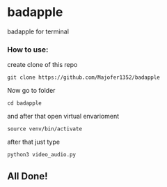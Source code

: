# badapple
badapple for terminal

### How to use:
create clone of this repo

``git clone https://github.com/Majofer1352/badapple``

Now go to folder

``cd badapple``

and after that open virtual envarioment

``source venv/bin/activate``

after that just type

``python3 video_audio.py``

## All Done!
